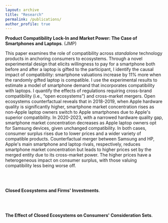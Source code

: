 ```yaml
---
layout: archive
title: "Research"
permalink: /publications/
author_profile: true
---
```

<p> <strong>Product Compatibility Lock-In and Market Power: The Case of Smartphones and Laptops</strong>. (JMP)</p>

This paper examines the role of compatibility across <i>standalone</i> technology products in anchoring consumers to ecosystems. Through a novel experimental design that elicits willingness to pay for a smartphone both before and after a laptop is gifted to the participant, I identify the causal impact of compatibility: smartphone valuations increase by 11% more when the randomly gifted laptop is compatible. I use the experimental results to estimate a model of smartphone demand that incorporates compatibility with laptops. I quantify the effects of regulations requiring cross-brand compatibility (i.e., “open ecosystems”) and cross-market mergers. Open ecosystems counterfactual reveals that in 2018-2019, when Apple hardware quality is significantly higher, smartphone market concentration rises as non-Apple laptop owners switch to Apple smartphones due to Apple's superior compatibility. In 2020-2023, with a narrowed hardware quality gap, smartphone market concentration decreases as Apple laptop owners opt for Samsung devices, given unchanged compatibility. In both cases, consumer surplus rises due to lower prices and a wider variety of compatible products. Counterfactual merger between Samsung and HP, Apple's main smartphone and laptop rivals, respectively, reduces smartphone market concentration but leads to higher prices set by the merged entity due to its cross-market power. The higher prices have a heterogeneous impact on consumer surplus, with those valuing compatibility less being worse off. 


  



<br> <br>

<p> <strong>Closed Ecosystems and Firms' Investments</strong>.</p>
 
<br> <br>

<p> <strong>The Effect of Closed Ecosystems on Consumers' Consideration Sets</strong>.</p>
 

<!--
{% if site.author.googlescholar %}
  <div class="wordwrap">You can also find my articles on <a href="{{site.author.googlescholar}}">my Google Scholar profile</a>.</div>
{% endif %}

{% include base_path %}

{% for post in site.publications reversed %}
  {% include archive-single.html %}
{% endfor %}

-->

